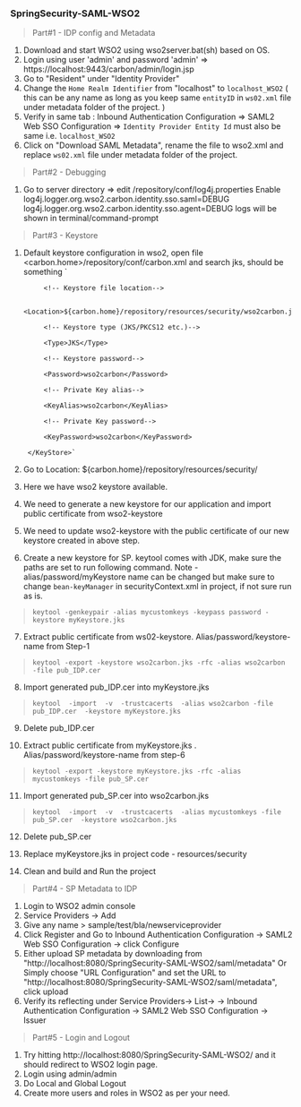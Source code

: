 ### SpringSecurity-SAML-WSO2

> Part#1 - IDP config and Metadata

1. Download and start WSO2 using wso2server.bat(sh) based on OS.
2. Login using user 'admin' and password 'admin' => https://localhost:9443/carbon/admin/login.jsp
3. Go to "Resident" under "Identity Provider"
4. Change the `Home Realm Identifier` from "localhost" to `localhost_WSO2` ( this can be any name as long as you keep same `entityID` in `ws02.xml` file under metadata folder of the project. )
5. Verify in same tab : Inbound Authentication Configuration => SAML2 Web SSO Configuration => `Identity Provider Entity Id` must also be same i.e. `localhost_WSO2`
6. Click on "Download SAML Metadata", rename the file to wso2.xml and replace `ws02.xml` file under metadata folder of the project.

> Part#2 - Debugging
1. Go to server directory  => edit /repository/conf/log4j.properties 
    Enable 
    log4j.logger.org.wso2.carbon.identity.sso.saml=DEBUG
    log4j.logger.org.wso2.carbon.identity.sso.agent=DEBUG
    logs will be shown in terminal/command-prompt

> Part#3 - Keystore

1. Default keystore configuration in wso2, open file <carbon.home>/repository/conf/carbon.xml and search jks, should be something 
        `<KeyStore>

            <!-- Keystore file location-->

            <Location>${carbon.home}/repository/resources/security/wso2carbon.jks</Location>

            <!-- Keystore type (JKS/PKCS12 etc.)-->

            <Type>JKS</Type>

            <!-- Keystore password-->

            <Password>wso2carbon</Password>

            <!-- Private Key alias-->

            <KeyAlias>wso2carbon</KeyAlias>

            <!-- Private Key password-->

            <KeyPassword>wso2carbon</KeyPassword>

        </KeyStore>`

2.  Go to Location: ${carbon.home}/repository/resources/security/ 
3.  Here we have wso2 keystore available. 
4.  We need to generate a new keystore for our application and import public certificate from wso2-keystore
5.  We need to update wso2-keystore with the public certificate of our new keystore created in above step.

6. Create a new keystore for SP. keytool comes with JDK, make sure the paths are set to run following command. Note - alias/password/myKeystore name can be changed but make sure to change `bean-keyManager` in securityContext.xml in project, if not sure run as is.
   

>  `keytool -genkeypair -alias mycustomkeys -keypass password -keystore myKeystore.jks`

7. Extract public certificate from ws02-keystore. Alias/password/keystore-name from Step-1
>  `keytool -export -keystore wso2carbon.jks -rfc -alias wso2carbon -file pub_IDP.cer`

8. Import generated pub_IDP.cer into myKeystore.jks
>  `keytool  -import  -v  -trustcacerts  -alias wso2carbon -file  pub_IDP.cer  -keystore myKeystore.jks`

9. Delete pub_IDP.cer

10. Extract public certificate from myKeystore.jks . Alias/password/keystore-name from step-6
>  `keytool -export -keystore myKeystore.jks -rfc -alias mycustomkeys -file pub_SP.cer`

11. Import generated pub_SP.cer into wso2carbon.jks
>  `keytool  -import  -v  -trustcacerts  -alias mycustomkeys -file  pub_SP.cer  -keystore wso2carbon.jks`

12. Delete pub_SP.cer

13. Replace myKeystore.jks in project code - resources/security

14. Clean and build and Run the project

> Part#4 - SP Metadata to IDP

1. Login to WSO2 admin console
2. Service Providers -> Add
3. Give any name > sample/test/bla/newserviceprovider
4. Click Register and Go to Inbound Authentication Configuration -> SAML2 Web SSO Configuration -> click Configure
5. Either upload SP metadata by downloading from "http://localhost:8080/SpringSecurity-SAML-WSO2/saml/metadata" Or Simply choose "URL Configuration" and set the URL to "http://localhost:8080/SpringSecurity-SAML-WSO2/saml/metadata", click upload
6. Verify its reflecting under Service Providers-> List-> <SP> -> Inbound Authentication Configuration -> SAML2 Web SSO Configuration -> Issuer

> Part#5 - Login and Logout
1. Try hitting http://localhost:8080/SpringSecurity-SAML-WSO2/ and it should redirect to WSO2 login page.
2. Login using admin/admin
3. Do Local and Global Logout
4. Create more users and roles in WSO2 as per your need.
